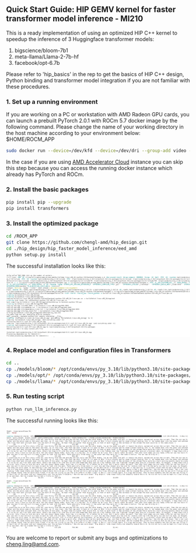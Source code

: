 ## Quick Start Guide: HIP GEMV kernel for faster transformer model inference - MI210

This is a ready implementation of using an optimized HIP C++ kernel to speedup the inference of 3 Huggingface transformer models: 

1. bigscience/bloom-7b1
2. meta-llama/Llama-2-7b-hf
3. facebook/opt-6.7b

Please refer to 'hip_basics' in the rep to get the basics of HIP C++ design, Python binding and transformer model integration if you are not familiar with these procedures.    				

### 1. Set up a running environment
If you are working on a PC or workstation with AMD Radeon GPU cards, you can launch a prebuilt PyTorch 2.0.1 with ROCm 5.7 docker image by the following command. Please change the name of your working directory in the host machine according to your environment below: $HOME/ROCM_APP

```bash
sudo docker run --device=/dev/kfd --device=/dev/dri --group-add video --cap-add=SYS_PTRACE --security-opt seccomp=unconfined --ipc=host -it -v $HOME/ROCM_APP:/ROCM_APP -d rocm/pytorch:rocm5.7_ubuntu22.04_py3.10_pytorch_2.0.1
```

In the case if you are using [AMD Accelerator Cloud](https://aac.amd.com/) instance you can skip this step because you can access the running docker instance which already has PyTorch and ROCm. 

### 2. Install the basic packages

```bash
pip install pip --upgrade
pip install transformers
```

### 3. Install the optimized package

```bash
cd /ROCM_APP
git clone https://github.com/chengl-amd/hip_design.git
cd ./hip_design/hip_faster_model_inference/eed_amd
python setup.py install
```

The successful installation looks like this:

![image1](./img/image1.png)

### 4. Replace model and configuration files in Transformers

```bash
cd ..
cp ./models/bloom/* /opt/conda/envs/py_3.10/lib/python3.10/site-packages/transformers/models/bloom/
cp ./models/opt/* /opt/conda/envs/py_3.10/lib/python3.10/site-packages/transformers/models/opt/
cp ./models/llama/* /opt/conda/envs/py_3.10/lib/python3.10/site-packages/transformers/models/llama/
```

### 5. Run testing script

```bash
python run_llm_inference.py
```

The successful running looks like this:

![image2](./img/image2.png)

You are welcome to report or submit any bugs and optimizations to cheng.ling@amd.com.  


